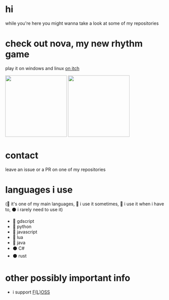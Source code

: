 # hi
while you're here you might wanna take a look at some of my repositories

# check out nova, my new rhythm game
play it on windows and linux [on itch](https://pyrama.itch.io/nova)

<p align="left">
	<img src="https://github-readme-stats.vercel.app/api?username=Gapva&show_icons=true&theme=omni&hide_border=true" height="195px"/>
	<img src="https://github-readme-stats.vercel.app/api/top-langs/?username=Gapva&layout=donut&theme=omni&langs_count=10&hide_border=true" height="195px"/>
</p>

# contact
leave an issue or a PR on one of my repositories

# languages i use
(🔷 it's one of my main languages, 🔶 i use it sometimes, 🌙 i use it when i have to, ⚫ i rarely need to use it)
- 🔷 gdscript
- 🔷 python
- 🔶 javascript
- 🌙 lua
- 🌙 java
- ⚫ C#
- ⚫ rust

# other possibly important info
- i support [F(L)OSS](https://en.wikipedia.org/wiki/Free_and_open-source_software)
